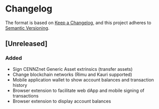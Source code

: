 # Changelog

The format is based on [Keep a Changelog](https://keepachangelog.com/en/1.0.0/),
and this project adheres to [Semantic Versioning](https://semver.org/spec/v2.0.0.html).

## [Unreleased]
### Added
- Sign CENNZnet Generic Asset extrinsics (transfer assets)
- Change blockchain networks (Rimu and Kauri supported)
- Mobile application wallet to show account balances and transaction history
- Browser extension to facilitate web dApp and mobile signing of transactions
- Browser extension to display account balances

